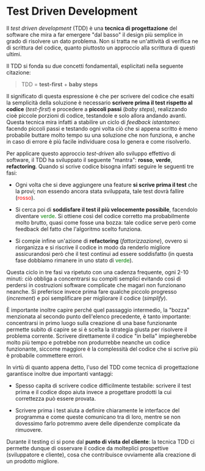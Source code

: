 # Test Driven Development

Il _test driven development_ (TDD) è una __tecnica di progettazione__ del software che mira a far emergere "dal basso" il design più semplice in grado di risolvere un dato problema. Non si tratta ne un'attività di verifica ne di scrittura del codice, quanto piuttosto un approccio alla scrittura di questi ultimi.

Il TDD si fonda su due concetti fondamentali, esplicitati nella seguente citazione:

> TDD = __test-first__ + __baby steps__

Il significato di questa espressione è che per scrivere del codice che esalti la semplicità della soluzione è necessario __scrivere prima il test rispetto al codice__ (_test-first_) e procedere a __piccoli passi__ (_baby steps_), realizzando cioè piccole porzioni di codice, testandole e solo allora andando avanti. Questa tecnica mira infatti a stabilire un ciclo di _feedback istantaneo_: facendo piccoli passi e testando ogni volta ciò che si appena scritto è meno probabile buttare molto tempo su una soluzione che non funziona, e anche in caso di errore è più facile individuare cosa lo genera e come risolverlo.

Per applicare questo approccio _test-driven_ allo sviluppo effettivo di software, il TDD ha sviluppato il seguente "mantra": __rosso__, __verde__, __refactoring__. Quando si scrive codice bisogna infatti seguire le seguenti tre fasi:

- Ogni volta che si deve aggiungere una feature __si scrive prima il test__ che la provi; non essendo ancora stata sviluppata, tale test dovrà fallire (<span style="Color: red">rosso</span>).

- Si cerca poi di __soddisfare il test il più velocemente possibile__, facendolo diventare <span style="color: green">verde</span>. Si ottiene così del codice corretto ma probabilmente molto brutto, quasi come fosse una bozza: tale codice serve però come feedback del fatto che l'algoritmo scelto funziona.

- Si compie infine un'azione di __refactoring__ (_fattorizzazione_), ovvero si riorganizza e si riscrive il codice in modo da renderlo migliore assicurandosi però che il test continui ad essere soddisfatto (in questa fase dobbiamo rimanere in uno stato di <span style="color: green">verde</span>).

Questa ciclo in tre fasi va ripetuto con una cadenza frequente, ogni 2-10 minuti: ciò obbliga a concentrarsi su compiti semplici evitando così di perdersi in costruzioni software complicate che magari non funzionano neanche. Si preferisce invece prima fare qualche piccolo progresso (_increment_) e poi semplificare per migliorare il codice (_simplify_).

È importante inoltre capire perché quel passaggio intermedio, la "bozza" menzionata al secondo punto dell'elenco precedente, è tanto importante: concentrarsi in primo luogo sulla creazione di una base funzionante permette subito di capire se si è scelta la strategia giusta per risolvere il problema corrente. Scrivere direttamente il codice "in bella" impiegherebbe molto più tempo e potrebbe non produrrebbe neanche un codice funzionante, siccome maggiore è la complessità del codice che si scrive più è probabile commettere errori.

In virtù di quanto appena detto, l'uso del TDD come tecnica di progettazione garantisce inoltre due importanti vantaggi:

- Spesso capita di scrivere codice difficilmente testabile: scrivere il test prima e il codice dopo aiuta invece a progettare prodotti la cui correttezza può essere provata.

- Scrivere prima i test aiuta a definire chiaramente le interfacce del programma e come queste comunicano tra di loro, mentre se non dovessimo farlo potremmo avere delle dipendenze complicate da rimuovere.

Durante il testing ci si pone dal __punto di vista del cliente__: la tecnica TDD ci permette dunque di osservare il codice da molteplici prospettive (sviluppatore e cliente), cosa che contribuisce ovviamente alla creazione di un prodotto migliore.
